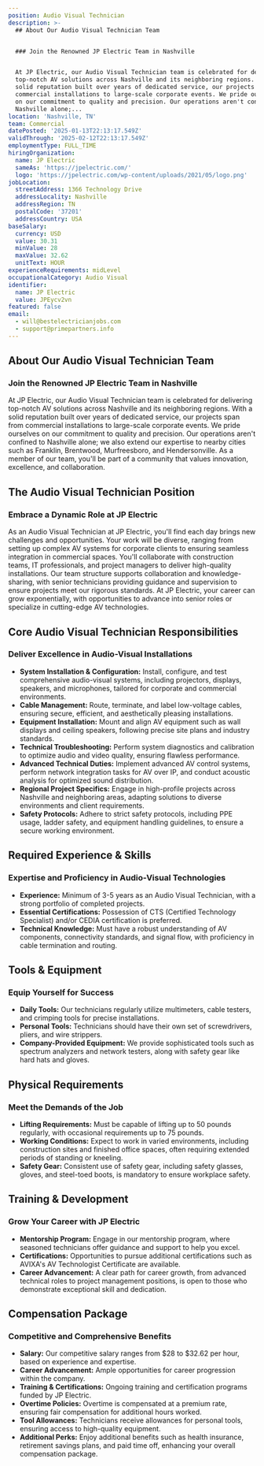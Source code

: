 ```yaml
---
position: Audio Visual Technician
description: >-
  ## About Our Audio Visual Technician Team


  ### Join the Renowned JP Electric Team in Nashville


  At JP Electric, our Audio Visual Technician team is celebrated for delivering
  top-notch AV solutions across Nashville and its neighboring regions. With a
  solid reputation built over years of dedicated service, our projects span from
  commercial installations to large-scale corporate events. We pride ourselves
  on our commitment to quality and precision. Our operations aren't confined to
  Nashville alone;...
location: 'Nashville, TN'
team: Commercial
datePosted: '2025-01-13T22:13:17.549Z'
validThrough: '2025-02-12T22:13:17.549Z'
employmentType: FULL_TIME
hiringOrganization:
  name: JP Electric
  sameAs: 'https://jpelectric.com/'
  logo: 'https://jpelectric.com/wp-content/uploads/2021/05/logo.png'
jobLocation:
  streetAddress: 1366 Technology Drive
  addressLocality: Nashville
  addressRegion: TN
  postalCode: '37201'
  addressCountry: USA
baseSalary:
  currency: USD
  value: 30.31
  minValue: 28
  maxValue: 32.62
  unitText: HOUR
experienceRequirements: midLevel
occupationalCategory: Audio Visual
identifier:
  name: JP Electric
  value: JPEycv2vn
featured: false
email:
  - will@bestelectricianjobs.com
  - support@primepartners.info
---
```




## About Our Audio Visual Technician Team

### Join the Renowned JP Electric Team in Nashville

At JP Electric, our Audio Visual Technician team is celebrated for delivering top-notch AV solutions across Nashville and its neighboring regions. With a solid reputation built over years of dedicated service, our projects span from commercial installations to large-scale corporate events. We pride ourselves on our commitment to quality and precision. Our operations aren't confined to Nashville alone; we also extend our expertise to nearby cities such as Franklin, Brentwood, Murfreesboro, and Hendersonville. As a member of our team, you'll be part of a community that values innovation, excellence, and collaboration.

## The Audio Visual Technician Position

### Embrace a Dynamic Role at JP Electric

As an Audio Visual Technician at JP Electric, you'll find each day brings new challenges and opportunities. Your work will be diverse, ranging from setting up complex AV systems for corporate clients to ensuring seamless integration in commercial spaces. You'll collaborate with construction teams, IT professionals, and project managers to deliver high-quality installations. Our team structure supports collaboration and knowledge-sharing, with senior technicians providing guidance and supervision to ensure projects meet our rigorous standards. At JP Electric, your career can grow exponentially, with opportunities to advance into senior roles or specialize in cutting-edge AV technologies.

## Core Audio Visual Technician Responsibilities

### Deliver Excellence in Audio-Visual Installations

- **System Installation & Configuration:** Install, configure, and test comprehensive audio-visual systems, including projectors, displays, speakers, and microphones, tailored for corporate and commercial environments.
- **Cable Management:** Route, terminate, and label low-voltage cables, ensuring secure, efficient, and aesthetically pleasing installations.
- **Equipment Installation:** Mount and align AV equipment such as wall displays and ceiling speakers, following precise site plans and industry standards.
- **Technical Troubleshooting:** Perform system diagnostics and calibration to optimize audio and video quality, ensuring flawless performance.
- **Advanced Technical Duties:** Implement advanced AV control systems, perform network integration tasks for AV over IP, and conduct acoustic analysis for optimized sound distribution.
- **Regional Project Specifics:** Engage in high-profile projects across Nashville and neighboring areas, adapting solutions to diverse environments and client requirements.
- **Safety Protocols:** Adhere to strict safety protocols, including PPE usage, ladder safety, and equipment handling guidelines, to ensure a secure working environment.

## Required Experience & Skills

### Expertise and Proficiency in Audio-Visual Technologies

- **Experience:** Minimum of 3-5 years as an Audio Visual Technician, with a strong portfolio of completed projects.
- **Essential Certifications:** Possession of CTS (Certified Technology Specialist) and/or CEDIA certification is preferred.
- **Technical Knowledge:** Must have a robust understanding of AV components, connectivity standards, and signal flow, with proficiency in cable termination and routing.

## Tools & Equipment

### Equip Yourself for Success

- **Daily Tools:** Our technicians regularly utilize multimeters, cable testers, and crimping tools for precise installations.
- **Personal Tools:** Technicians should have their own set of screwdrivers, pliers, and wire strippers.
- **Company-Provided Equipment:** We provide sophisticated tools such as spectrum analyzers and network testers, along with safety gear like hard hats and gloves.

## Physical Requirements

### Meet the Demands of the Job

- **Lifting Requirements:** Must be capable of lifting up to 50 pounds regularly, with occasional requirements up to 75 pounds.
- **Working Conditions:** Expect to work in varied environments, including construction sites and finished office spaces, often requiring extended periods of standing or kneeling.
- **Safety Gear:** Consistent use of safety gear, including safety glasses, gloves, and steel-toed boots, is mandatory to ensure workplace safety.

## Training & Development

### Grow Your Career with JP Electric

- **Mentorship Program:** Engage in our mentorship program, where seasoned technicians offer guidance and support to help you excel.
- **Certifications:** Opportunities to pursue additional certifications such as AVIXA's AV Technologist Certificate are available.
- **Career Advancement:** A clear path for career growth, from advanced technical roles to project management positions, is open to those who demonstrate exceptional skill and dedication.

## Compensation Package

### Competitive and Comprehensive Benefits

- **Salary:** Our competitive salary ranges from $28 to $32.62 per hour, based on experience and expertise.
- **Career Advancement:** Ample opportunities for career progression within the company.
- **Training & Certifications:** Ongoing training and certification programs funded by JP Electric.
- **Overtime Policies:** Overtime is compensated at a premium rate, ensuring fair compensation for additional hours worked.
- **Tool Allowances:** Technicians receive allowances for personal tools, ensuring access to high-quality equipment.
- **Additional Perks:** Enjoy additional benefits such as health insurance, retirement savings plans, and paid time off, enhancing your overall compensation package.
